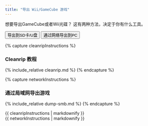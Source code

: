 ```yaml
---
title: "导出 Wii/GameCube 游戏"
---
```


想要导出GameCube或者Wii光碟？ 这有两种方法，决定于你有什么工具。

<button class="tablinks btn btn--large btn--primary" id="defaultOpen" onclick="openTab(event, 'cleanrip')">导出到SD卡/U盘</button>
<button class="tablinks btn btn--large btn--info" onclick="openTab(event, 'network')">通过网络导出到PC</button>

{% capture cleanripInstructions %}
### Cleanrip 教程
{% include_relative cleanrip.md %}
{% endcapture %}

{% capture networkInstructions %}
### 通过局域网导出游戏
{% include_relative dump-smb.md %}
{% endcapture %}

<div id="cleanrip" class="blanktabcontent">{{ cleanripInstructions | markdownify }}</div>
<div id="network" class="blanktabcontent">{{ networkInstructions | markdownify }}</div>

<script>
    let tabcontent = document.getElementsByClassName("blanktabcontent");
    let tablinks = document.getElementsByClassName("tablinks");!!crwd_CB_1_BC_dwrc!!</script>

